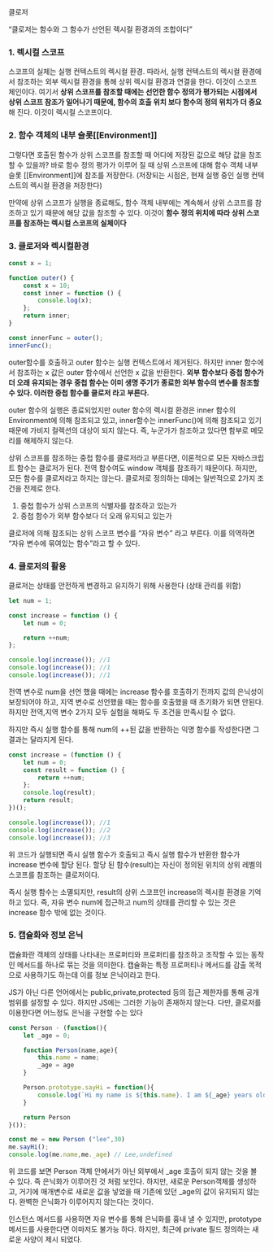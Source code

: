 클로저

“클로저는 함수와 그 함수가 선언된 렉시컬 환경과의 조합이다”

### 1. 렉시컬 스코프

스코프의 실체는 실행 컨텍스트의 렉시컬 환경. 따라서, 실행 컨텍스트의 렉시컬 환경에서 참조하는 외부 렉시컬 환경을 통해 상위 렉시컬 환경과 연결을 한다. 이것이 스코프 체인이다. 여기서 **상위 스코프를 참조할 때에는 선언한 함수 정의가 평가되는 시점에서 상위 스코프 참조가 일어나기 때문에, 함수의 호출 위치 보다 함수의 정의 위치가 더 중요**해 진다. 이것이 렉시컬 스코프이다.

### 2. 함수 객체의 내부 슬롯[[Environment]]

그렇다면 호출된 함수가 상위 스코프를 참조할 때 어디에 저장된 값으로 해당 값을 참조할 수 있을까? 바로 함수 정의 평가가 이루어 질 때 상위 스코프에 대해 함수 객체 내부 슬롯 [[Environment]]에 참조를 저장한다. (저장되는 시점은, 현재 실행 중인 실행 컨텍스트의 렉시컬 환경을 저장한다)

만약에 상위 스코프가 실행을 종료해도, 함수 객체 내부에는 계속해서 상위 스코프를 참조하고 있기 때문에 해당 값을 참조할 수 있다. 이것이 **함수 정의 위치에 따라 상위 스코프를 참조하는 렉시컬 스코프의 실체이다**

### 3. 클로저와 렉시컬환경

```jsx
const x = 1;

function outer() {
    const x = 10;
    const inner = function () {
        console.log(x);
    };
    return inner;
}

const innerFunc = outer();
innerFunc();
```

outer함수를 호출하고 outer 함수는 실행 컨텍스트에서 제거된다. 하지만 inner 함수에서 참조하는 x 값은 outer 함수에서 선언한 x 값을 반환한다. **외부 함수보다 중첩 함수가 더 오래 유지되는 경우 중첩 함수는 이미 생명 주기가 종료한 외부 함수의 변수를 참조할 수 있다. 이러한 중첩 함수를 클로저 라고 부른다.**

outer 함수의 실행은 종료되었지만 outer 함수의 렉시컬 환경은 inner 함수의 Environment에 의해 참조되고 있고, inner함수는 innerFunc()에 의해 참조되고 있기 때문에 가비지 컬렉션의 대상이 되지 않는다. 즉, 누군가가 참조하고 있다면 함부로 메모리를 해제하지 않는다.

상위 스코프를 참조하는 중첩 함수를 클로저라고 부른다면, 이론적으로 모든 자바스크립트 함수는 클로저가 된다. 전역 함수여도 window 객체를 참조하기 때문이다. 하지만, 모든 함수를 클로저라고 하지는 않는다. 클로저로 정의하는 데에는 일반적으로 2가지 조건을 전제로 한다.

1. 중첩 함수가 상위 스코프의 식별자를 참조하고 있는가
2. 중첩 함수가 외부 함수보다 더 오래 유지되고 있는가

클로저에 의해 참조되는 상위 스코프 변수를 “자유 변수” 라고 부른다. 이를 의역하면 “자유 변수에 묶여있는 함수”라고 할 수 있다.

### 4. 클로저의 활용

클로저는 상태를 안전하게 변경하고 유지하기 위해 사용한다 (상태 관리를 위함)

```jsx
let num = 1;

const increase = function () {
    let num = 0;

    return ++num;
};

console.log(increase()); //1
console.log(increase()); //1
console.log(increase()); //1
```

전역 변수로 num을 선언 했을 때에는 increase 함수를 호출하기 전까지 값의 은닉성이 보장되어야 하고, 지역 변수로 선언했을 때는 함수를 호출했을 때 초기화가 되면 안된다. 하지만 전역,지역 변수 2가지 모두 실험을 해봐도 두 조건을 만족시킬 수 없다.

하지만 즉시 실행 함수를 통해 num의 ++된 값을 반환하는 익명 함수를 작성한다면 그 결과는 달라지게 된다.

```jsx
const increase = (function () {
    let num = 0;
    const result = function () {
        return ++num;
    };
    console.log(result);
    return result;
})();

console.log(increase()); //1
console.log(increase()); //2
console.log(increase()); //3
```

위 코드가 실행되면 즉시 실행 함수가 호출되고 즉시 실행 함수가 반환한 함수가 increase 변수에 할당 된다. 할당 된 함수(result)는 자신이 정의된 위치의 상위 레벨의 스코프를 참조하는 클로저이다.

즉시 실행 함수는 소멸되지만, result의 상위 스코프인 increase의 렉시컬 환경을 기억하고 있다. 즉, 자유 변수 num에 접근하고 num의 상태를 관리할 수 있는 것은 increase 함수 밖에 없는 것이다.

### 5. 캡슐화와 정보 은닉

캡슐화란 객체의 상태를 나타내는 프로퍼티와 프로퍼티를 참조하고 조작할 수 있는 동작인 메서드를 하나로 묶는 것을 의미한다. 캡슐화는 특정 프로퍼티나 메서드를 감출 목적으로 사용하기도 하는데 이를 정보 은닉이라고 한다.

JS가 아닌 다른 언어에서는 public,private,protected 등의 접근 제한자를 통해 공개범위를 설정할 수 있다. 하지만 JS에는 그러한 기능이 존재하지 않는다. 다만, 클로저를 이용한다면 어느정도 은닉을 구현할 수는 있다

```jsx
const Person - (function(){
	let _age = 0;

	function Person(name,age){
		this.name = name;
		_age = age
	}

	Person.prototype.sayHi = function(){
		console.log(`Hi my name is ${this.name}. I am ${_age} years old`);
	}

	return Person
}());

const me = new Person ("lee",30)
me.sayHi();
console.log(me.name,me._age) // Lee,undefined

```

위 코드를 보면 Person 객체 안에서가 아닌 외부에서 \_age 호출이 되지 않는 것을 볼 수 있다. 즉 은닉화가 이루어진 것 처럼 보인다. 하지만, 새로운 Person객체를 생성하고, 거기에 매개변수로 새로운 값을 넣었을 때 기존에 있던 \_age의 값이 유지되지 않는다. 완벽한 은닉화가 이루어지지 않는다는 것이다.

인스턴스 메서드를 사용하면 자유 변수를 통해 은닉화를 흉내 낼 수 있지만, prototype 메서드를 사용한다면 이마저도 불가능 하다. 하지만, 최근에 private 필드 정의하는 새로운 사양이 제시 되었다.

